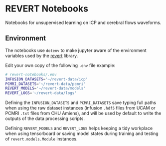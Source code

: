 # REVERT Notebooks

Notebooks for unsupervised learning on ICP and cerebral flows waveforms. 

## Environment 

The notebooks use `dotenv` to make jupyter aware of the environment variables used by the [revert](https://github.com/uartois-lml/revert) library. 

Edit your own copy of the following `.env` file example: 

```sh
# revert-notebooks/.env
INFUSION_DATASETS='~/revert-data/icp'
PCMRI_DATASETS='~/revert-data/pcmri'
REVERT_MODELS='~/revert-data/models'
REVERT_LOGS='~/revert-data/logs'
```

Defining the `INFUSION_DATASETS` and `PCMRI_DATASETS` save typing full paths when using the raw dataset instances (infusion `.hdf5` files from UCAM or PCMRI `.txt` files from CHU Amiens), and will be used by default to write the outputs of the data processing scripts. 

Defining `REVERT_MODELS` and `REVERT_LOGS` helps keeping a tidy workplace when using tensorboard or saving model states during training and testing of `revert.models.Module` instances.